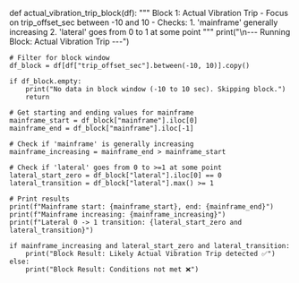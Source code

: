 def actual_vibration_trip_block(df):
    """
    Block 1: Actual Vibration Trip
    - Focus on trip_offset_sec between -10 and 10
    - Checks:
        1. 'mainframe' generally increasing
        2. 'lateral' goes from 0 to 1 at some point
    """
    print("\n--- Running Block: Actual Vibration Trip ---")

    # Filter for block window
    df_block = df[df["trip_offset_sec"].between(-10, 10)].copy()

    if df_block.empty:
        print("No data in block window (-10 to 10 sec). Skipping block.")
        return

    # Get starting and ending values for mainframe
    mainframe_start = df_block["mainframe"].iloc[0]
    mainframe_end = df_block["mainframe"].iloc[-1]

    # Check if 'mainframe' is generally increasing
    mainframe_increasing = mainframe_end > mainframe_start

    # Check if 'lateral' goes from 0 to >=1 at some point
    lateral_start_zero = df_block["lateral"].iloc[0] == 0
    lateral_transition = df_block["lateral"].max() >= 1

    # Print results
    print(f"Mainframe start: {mainframe_start}, end: {mainframe_end}")
    print(f"Mainframe increasing: {mainframe_increasing}")
    print(f"Lateral 0 -> 1 transition: {lateral_start_zero and lateral_transition}")

    if mainframe_increasing and lateral_start_zero and lateral_transition:
        print("Block Result: Likely Actual Vibration Trip detected ✅")
    else:
        print("Block Result: Conditions not met ❌")
